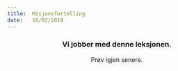 ```yaml
---
title:  Misjonsfortelling
date:   16/02/2018
---
```


### <center>Vi jobber med denne leksjonen.</center>
<center>Prøv igjen senere.</center>